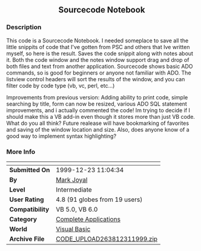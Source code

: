 ﻿<div align="center">

## Sourcecode Notebook


</div>

### Description

This code is a Sourcecode Notebook. I needed someplace to save all the little snippits of code that I've gotten from PSC and others that Ive written myself, so here is the result. Saves the code snippit along with notes about it. Both the code window and the notes window support drag and drop of both files and text from another application. Sourcecode shows basic ADO commands, so is good for beginners or anyone not familiar with ADO. The listview control headers will sort the results of the window, and you can filter code by code type (vb, vc, perl, etc...)

Improvements from previous version: Adding ability to print code, simple searching by title, form can now be resized, various ADO SQL statement improvements, and i actually commented the code! Im trying to decide if I should make this a VB add-in even though it stores more than just VB code. What do you all think? Future realease will have bookmarking of favorites and saving of the window location and size. Also, does anyone know of a good way to implement syntax highlighting?
 
### More Info
 


<span>             |<span>
---                |---
**Submitted On**   |1999-12-23 11:04:34
**By**             |[Mark Joyal](https://github.com/Planet-Source-Code/PSCIndex/blob/master/ByAuthor/mark-joyal.md)
**Level**          |Intermediate
**User Rating**    |4.8 (91 globes from 19 users)
**Compatibility**  |VB 5\.0, VB 6\.0
**Category**       |[Complete Applications](https://github.com/Planet-Source-Code/PSCIndex/blob/master/ByCategory/complete-applications__1-27.md)
**World**          |[Visual Basic](https://github.com/Planet-Source-Code/PSCIndex/blob/master/ByWorld/visual-basic.md)
**Archive File**   |[CODE\_UPLOAD263812311999\.zip](https://github.com/Planet-Source-Code/mark-joyal-sourcecode-notebook__1-4892/archive/master.zip)








